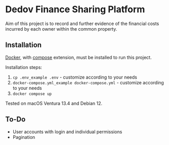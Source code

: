 # Dedov Finance Sharing Platform

Aim of this project is to record and further evidence of the financial costs incurred by each owner within the common property.

## Installation

[Docker](https://docs.docker.com/engine/install/), with [compose](https://docs.docker.com/compose/install/) extension, must be installed to run this project.

Installation steps:
1. `cp .env_example .env` - customize according to your needs
2. `docker-compose.yml_example docker-compose.yml` - customize according to your needs
3. `docker compose up`

Tested on macOS Ventura 13.4 and Debian 12.

## To-Do
- User accounts with login and individual permissions
- Pagination